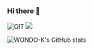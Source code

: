 ### Hi there 👋
![GIT](https://img.shields.io/badge/-Git-F05032?style=for-the-badge&logo=git&logoColor=ffffff) <img src="https://img.shields.io/badge/java-007396?style=for-the-badge&logo=java&logoColor=white">

![WONDO-K's GitHub stats](https://github-readme-stats.vercel.app/api?username=anuraghazra&show_icons=true&theme=dracula)



<!--
**WONDO-K/WONDO-K** is a ✨ _special_ ✨ repository because its `README.md` (this file) appears on your GitHub profile.

Here are some ideas to get you started:

- 🔭 I’m currently working on ...
- 🌱 I’m currently learning ...
- 👯 I’m looking to collaborate on ...
- 🤔 I’m looking for help with ...
- 💬 Ask me about ...
- 📫 How to reach me: ...
- 😄 Pronouns: ...
- ⚡ Fun fact: ...
-->


